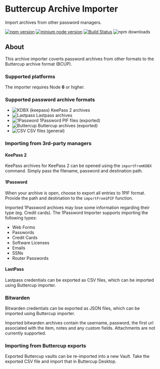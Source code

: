 # Buttercup Archive Importer
Import archives from other password managers.

[![npm version](https://badge.fury.io/js/buttercup-importer.svg)](https://www.npmjs.com/package/buttercup-importer) [![minium node version](https://img.shields.io/badge/node%20version-%3E%3D%206.x-blue.svg)](https://github.com/buttercup/buttercup-importer) [![Build Status](https://travis-ci.org/buttercup/buttercup-importer.svg?branch=master)](https://travis-ci.org/buttercup/buttercup-importer) ![npm downloads](https://img.shields.io/npm/dm/buttercup-importer.svg?maxAge=2592000)

## About
This archive importer coverts password archives from other formats to the Buttercup archive format (BCUP).

### Supported platforms
The importer requires Node **6** or higher.

### Supported password archive formats

* ![KDBX (keepass)](https://img.shields.io/badge/KDBX-Full-brightgreen.svg) KeePass 2 archives
* ![Lastpass](https://img.shields.io/badge/CSV-Full-brightgreen.svg) Lastpass archives
* ![1Password](https://img.shields.io/badge/1PIF-Most-brightgreen.svg) 1Password PIF files (exported)
* ![Buttercup](https://img.shields.io/badge/CSV-Most-brightgreen.svg) Buttercup archives (exported)
* ![CSV](https://img.shields.io/badge/CSV-None-red.svg) CSV files (general)

### Importing from 3rd-party managers

#### KeePass 2
KeePass archives for KeePass 2 can be opened using the `importFromKDBX` command. Simply pass the filename, password and destination path.

#### 1Password
When your archive is open, choose to export all entries to 1PIF format. Provide the path and destination to the `importFrom1PIF` function.

Imported 1Password archives may lose some information regarding their type (eg. Credit cards). The 1Password Importer supports importing the following types:

* Web Forms
* Passwords
* Credit Cards
* Software Licenses
* Emails
* SSNs
* Router Passwords

#### LastPass
Lastpass credentials can be exported as CSV files, which can be imported using Buttercup importer.

### Bitwarden
Bitwarden credentials can be exported as JSON files, which can be imported using Buttercup importer.

Imported bitwarden archives contain the username, password, the first url associated with the item, notes and any custom fields. Attachments are not currently supported.

### Importing from Buttercup exports
Exported Buttercup vaults can be re-imported into a new Vault. Take the exported CSV file and import that in Buttercup Desktop.
